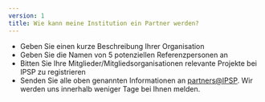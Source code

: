 ```yaml
---
version: 1
title: Wie kann meine Institution ein Partner werden?
---
```


- Geben Sie einen kurze Beschreibung Ihrer Organisation
- Geben Sie die Namen von 5 potenziellen Referenzpersonen an
- Bitten Sie Ihre Mitglieder/Mitgliedsorganisationen relevante Projekte bei IPSP zu registrieren
- Senden Sie alle oben genannten Informationen an <partners@IPSP>. Wir werden uns innerhalb weniger Tage bei Ihnen melden.
